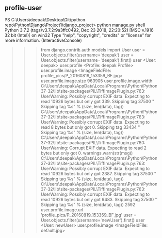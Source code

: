 ## profile-user
PS C:\Users\deepak\Desktop\Git\python repo\Python\Django\Project1\django_project> python manage.py shell
Python 3.7.2 (tags/v3.7.2:9a3ffc0492, Dec 23 2018, 22:20:52) [MSC v.1916 32 bit (Intel)] on win32
Type "help", "copyright", "credits" or "license" for more information.
(InteractiveConsole)
>>> from django.contrib.auth.models import User
>>> user = User.objects.filter(username='deepak')
>>> user = User.objects.filter(username='deepak').first()
>>> user
<User: deepak>
>>> user.profile
<Profile: deepak Profile>
>>> user.profile.image
<ImageFieldFile: profile_pics/P_20160819_153359_BF.jpg>
>>> user.profile.image.size
963905
>>> user.profile.image.width
C:\Users\deepak\AppData\Local\Programs\Python\Python37-32\lib\site-packages\PIL\TiffImagePlugin.py:763: UserWarning: Possibly corrupt EXIF data.  Expecting to read 10926 bytes but only got 339. Skipping tag 37500
  " Skipping tag %s" % (size, len(data), tag))
C:\Users\deepak\AppData\Local\Programs\Python\Python37-32\lib\site-packages\PIL\TiffImagePlugin.py:763: UserWarning: Possibly corrupt EXIF data.  Expecting to read 8 bytes but only got 0. Skipping tag 33434
  " Skipping tag %s" % (size, len(data), tag))
C:\Users\deepak\AppData\Local\Programs\Python\Python37-32\lib\site-packages\PIL\TiffImagePlugin.py:780: UserWarning: Corrupt EXIF data.  Expecting to
read 2 bytes but only got 0.
  warnings.warn(str(msg))
C:\Users\deepak\AppData\Local\Programs\Python\Python37-32\lib\site-packages\PIL\TiffImagePlugin.py:763: UserWarning: Possibly corrupt EXIF data.  Expecting to read 10926 bytes but only got 2387. Skipping tag 37500
  " Skipping tag %s" % (size, len(data), tag))
C:\Users\deepak\AppData\Local\Programs\Python\Python37-32\lib\site-packages\PIL\TiffImagePlugin.py:763: UserWarning: Possibly corrupt EXIF data.  Expecting to read 10926 bytes but only got 6483. Skipping tag 37500
  " Skipping tag %s" % (size, len(data), tag))
2592
>>> user.profile.image.url
'profile_pics/P_20160819_153359_BF.jpg'
>>> user = User.objects.filter(username='newUser').first()
>>> user
<User: newUser>
>>> user.profile.image
<ImageFieldFile: default.jpg>